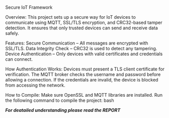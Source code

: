 Secure IoT Framework

Overview:
This project sets up a secure way for IoT devices to communicate using MQTT, SSL/TLS encryption, and CRC32-based tamper detection. It ensures that only trusted devices can send and receive data safely.

Features:
Secure Communication – All messages are encrypted with SSL/TLS.
Data Integrity Check – CRC32 is used to detect any tampering.
Device Authentication – Only devices with valid certificates and credentials can connect.

How Authentication Works:
Devices must present a TLS client certificate for verification.
The MQTT broker checks the username and password before allowing a connection.
If the credentials are invalid, the device is blocked from accessing the network.

How to Compile:
Make sure OpenSSL and MQTT libraries are installed.
Run the following command to compile the project: bash

*****For deatailed understanding please read the REPORT*****
